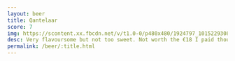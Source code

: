```yaml
---
layout: beer
title: Qantelaar
score: 7
img: https://scontent.xx.fbcdn.net/v/t1.0-0/p480x480/1924797_10152293087133745_1742289591_n.jpg?oh=5139d1b5d5a7f748b2caf95f3b391d29&oe=58CB47CC
desc: Very flavoursome but not too sweet. Not worth the €18 I paid though
permalink: /beer/:title.html
---
```

